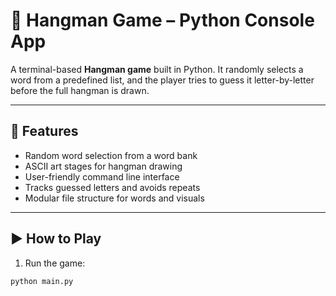 # 🎯 Hangman Game – Python Console App

A terminal-based **Hangman game** built in Python. It randomly selects a word from a predefined list, and the player tries to guess it letter-by-letter before the full hangman is drawn.

---

## 🧩 Features

- Random word selection from a word bank
- ASCII art stages for hangman drawing
- User-friendly command line interface
- Tracks guessed letters and avoids repeats
- Modular file structure for words and visuals

---

## ▶️ How to Play

1. Run the game:

```bash
python main.py


